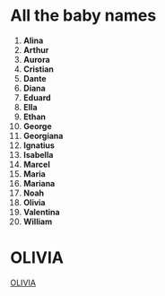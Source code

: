 # All the baby names
1.  **Alina**
2.  **Arthur**
3.  **Aurora**
4.  **Cristian**
5.  **Dante**
6. **Diana**
7. **Eduard**
8.  **Ella**
9.  **Ethan**
10. **George**
11.  **Georgiana**
12.  **Ignatius**
13. **Isabella**
14.  **Marcel**
15.  **Maria**
16.  **Mariana**
17.  **Noah**
18.  **Olivia** 
19.  **Valentina**
20.  **William**

# OLIVIA
[OLIVIA](Olivia.md)